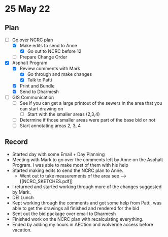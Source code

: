 # 25 May 22
## Plan
- [ ] Go over NCRC plan 
	- [x] Make edits to send to Anne
		- [x] Go out to NCRC before 12
	- [ ] Prepare Change Order
- [x] Asphalt Program
	- [x] Review comments with Mark
		- [x] Go through and make changes
		- [x] Talk to Patti
	- [x] Print and Bundle
	- [x] Send to Dharmesh
- [ ] GIS Communication
	- [ ] See if you can get a large printout of the sewers in the area that you can start drawing on
		- [ ] Start with the smaller areas (2,3,4)
	- [ ] Determine if those smaller areas were part of the base bid or not
	- [ ] Start annotating areas 2, 3, 4

## Record
- Started day with some Email + Day Planning
- Meeting with Mark to go over the comments left by Anne on the Asphalt Program. I was able to make most of them with his help
- Started making edits to send the NCRC plan to Anne. 
	- Went out to take measurements of the area see --> [[NCRC_SKETCHES.pdf]]
- I returned and started working through more of the changes suggested by Mark. 
- DEI Lunch
- Kept working through the comments and got some help from Patti, was able to get the drawings all finished and rendered for the bid
- Sent out the bid package over email to Dharmesh
- Finished work on the NCRC plan with recalculating everything. 
- Ended by adding my hours in AECtion and wolverine access before vacation. 